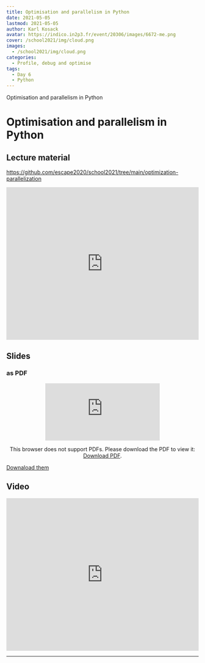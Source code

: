 ```yaml
---
title: Optimisation and parallelism in Python
date: 2021-05-05
lastmod: 2021-05-05
author: Karl Kosack
avatar: https://indico.in2p3.fr/event/20306/images/6672-me.png
cover: /school2021/img/cloud.png
images:
  - /school2021/img/cloud.png
categories:
  - Profile, debug and optimise
tags:
  - Day 6
  - Python
---
```


Optimisation and parallelism in Python

<!--more-->
<!---->

<!-- Dear instructor:
* The dates at the top of this markdown (.md) document will help order the classes in the portal.
Please, if you don't need to, do not change the one that is now.
* Take into account that there is a feature in the dates: if you use a date in the future, the class will be not visible in the portal until the date you have assigned.
* You can create dedicated folders if you need to.
* But if you simply need to add some pictures, you can use the folder ../static/img/ mentioned at the top as /school2021/img/
-->

<!---->

# Optimisation and parallelism in Python


## Lecture material

https://github.com/escape2020/school2021/tree/main/optimization-parallelization

<iframe frameborder="0" height="400" width="100%" scrolling="yes" src="https://nbviewer.jupyter.org/github/escape2020/school2021/blob/main/optimization-parallelization/multiprocessing.ipynb"></iframe>


## Slides

### as PDF
<CENTER>

<object data="https://indico.in2p3.fr/event/20306/contributions/96906/attachments/64858/90125/Optimization%20Parallelization.pdf" type="application/pdf" width="100%" height="550px">
    <embed src="https://indico.in2p3.fr/event/20306/contributions/96906/attachments/64858/90125/Optimization%20Parallelization.pdf">
        <p>This browser does not support PDFs. Please download the PDF to view it: <a href="https://indico.in2p3.fr/event/20306/contributions/96906/attachments/64858/90125/Optimization%20Parallelization.pdf">Download PDF</a>.</p>
    </embed>
</object>

</CENTER>

[Downaload them](https://indico.in2p3.fr/event/20306/contributions/96906/attachments/64858/90125/Optimization%20Parallelization.pdf)


## Video

<iframe width="100%" height="400" src="https://www.youtube.com/embed/eNpX3sROC3I" title="YouTube video player" frameborder="0" allow="accelerometer; autoplay; clipboard-write; encrypted-media; gyroscope; picture-in-picture" allowfullscreen></iframe>

---
